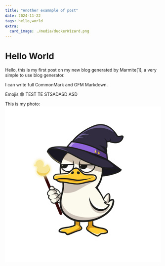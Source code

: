 ```yaml
---
title: "Another exammple of post"
date: 2024-11-22
tags: hello,world
extra:
  card_image: ./media/duckerWizard.png
---
```


# Hello World

Hello, this is my first post on my new blog generated
by Marmite[1], a very simple to use blog generator.

I can write full CommonMark and GFM Markdown.

Emojis :smile:
TEST TE
STSADASD ASD

This is my photo:
![me](./media/duckerWizard.png)

